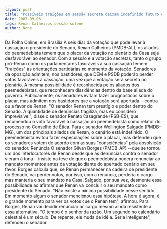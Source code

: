```yaml
---
layout: post
title: "Possíveis traições em sessão secreta deixam indefinido futuro de Renan "
date: 2007-09-06
tags: Renan Calheiros,sessão solene
author: None
---
```

Da Folha Online, em Bras&iacute;lia 
A seis dias da vota&ccedil;&atilde;o que pode levar &agrave; cassa&ccedil;&atilde;o o presidente do Senado, Renan Calheiros (PMDB-AL), os aliados do peemedebista temem que o placar da vota&ccedil;&atilde;o no plen&aacute;rio da Casa seja desfavor&aacute;vel ao senador. Com a sess&atilde;o e a vota&ccedil;&atilde;o secretas, tanto o grupo pr&oacute;-Renan como os parlamentares favor&aacute;veis &agrave; sua cassa&ccedil;&atilde;o temem &quot;trai&ccedil;&otilde;es&quot; &agrave;s orienta&ccedil;&otilde;es partid&aacute;rias no momento da vota&ccedil;&atilde;o. 
Senadores da oposi&ccedil;&atilde;o admitem, nos bastidores, que DEM e PSDB poder&atilde;o perder votos favor&aacute;veis &agrave; cassa&ccedil;&atilde;o, uma vez que a vota&ccedil;&atilde;o ser&aacute; secreta no plen&aacute;rio. A mesma possibilidade &eacute; reconhecida pelos aliados dos peemedebistas, que reconhecem dissid&ecirc;ncias dentro da base aliada do governo. 
Publicamente, os senadores evitam fazer progn&oacute;sticos sobre o placar, mas admitem nos bastidores que a vota&ccedil;&atilde;o ser&aacute; apertada --contra ou a favor de Renan. &quot;O senador Renan tem prest&iacute;gio e poder dentro do Senado. A quantidade de den&uacute;ncias fragiliza, mas eu considero imprevis&iacute;vel&quot;, disse o senador Renato Casagrande (PSB-ES), que recomendou o voto favor&aacute;vel &agrave; cassa&ccedil;&atilde;o do peemedebista como relator do processo no Conselho de &Eacute;tica. 
Para o senador Wellington Salgado (PMDB-MG), um dos principais aliados de Renan, o cen&aacute;rio est&aacute; indefinido. O peemedebista evitou fazer especula&ccedil;&otilde;es sobre o placar, mas defendeu que os senadores votem de acordo com as suas &quot;consci&ecirc;ncias&quot; pela absolvi&ccedil;&atilde;o do senador. 
Ren&uacute;ncia 
O senador Gilvan Borges (PMDB-AP) --que se tornou um dos interlocutores de Renan desde que as den&uacute;ncias contra o senador vieram &agrave; tona-- insiste na tese de que o peemedebista poder&aacute; renunciar ao mandato momentos antes da vota&ccedil;&atilde;o diante do apertado cen&aacute;rio em seu favor. Borges calcula que, se Renan permanecer na cadeira de presidente do Senado, vai perder votos, por isso, com a ren&uacute;ncia, perderia o cargo mas manteria o seu mandato na Casa. 
Salgado, por sua vez, desmente essa possibilidade ao afirmar que Renan vai concluir o seu mandato como presidente do Senado. &quot;N&atilde;o existe a m&iacute;nima possibilidade nesse sentido. Em momento algum o senador mencionou essa hip&oacute;tese. A hora &eacute; agora, &eacute; o grande momento para ver os votos que o Renan tem&quot;, afirmou. 
Para Borges, Renan vai decidir renunciar ao cargo mesmo ainda resistente a essa alternativa. &quot;O tempo &eacute; o senhor da raz&atilde;o. Um segundo no calend&aacute;rio celestial &eacute; um s&eacute;culo. De repente, ele muda de id&eacute;ia. Seria inteligente&quot;, defendeu o senador. 
 